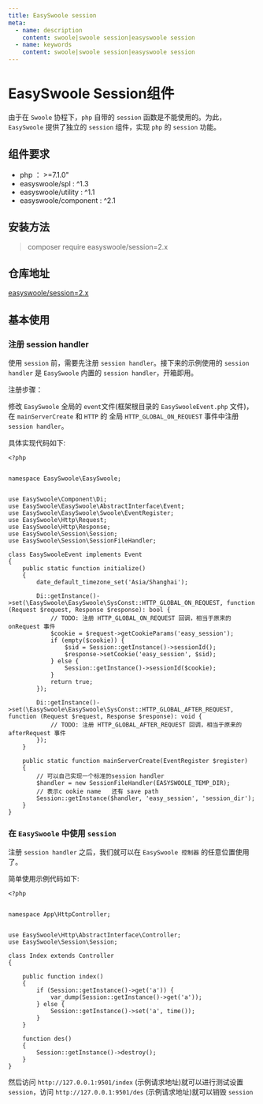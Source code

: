 ```yaml
---
title: EasySwoole session
meta:
  - name: description
    content: swoole|swoole session|easyswoole session
  - name: keywords
    content: swoole|swoole session|easyswoole session
---
```


# EasySwoole Session组件

由于在 `Swoole` 协程下，`php` 自带的 `session` 函数是不能使用的。为此，`EasySwoole` 提供了独立的 `session` 组件，实现 `php` 的 `session` 功能。

## 组件要求
- php ： >=7.1.0"
- easyswoole/spl : ^1.3
- easyswoole/utility : ^1.1
- easyswoole/component : ^2.1

## 安装方法
> composer require easyswoole/session=2.x

## 仓库地址
[easyswoole/session=2.x](https://github.com/easy-swoole/session)

## 基本使用

### 注册 session handler
使用 `session` 前，需要先注册 `session handler`。接下来的示例使用的 `session handler` 是 `EasySwoole` 内置的 `session handler`，开箱即用。

注册步骤：

修改 `EasySwoole` 全局的 `event`文件(框架根目录的 `EasySwooleEvent.php` 文件)，在 ```mainServerCreate``` 和 `HTTP` 的 全局 ```HTTP_GLOBAL_ON_REQUEST``` 事件中注册 `session handler`。

具体实现代码如下:
```
<?php


namespace EasySwoole\EasySwoole;


use EasySwoole\Component\Di;
use EasySwoole\EasySwoole\AbstractInterface\Event;
use EasySwoole\EasySwoole\Swoole\EventRegister;
use EasySwoole\Http\Request;
use EasySwoole\Http\Response;
use EasySwoole\Session\Session;
use EasySwoole\Session\SessionFileHandler;

class EasySwooleEvent implements Event
{
    public static function initialize()
    {
        date_default_timezone_set('Asia/Shanghai');

        Di::getInstance()->set(\EasySwoole\EasySwoole\SysConst::HTTP_GLOBAL_ON_REQUEST, function (Request $request, Response $response): bool {
            // TODO: 注册 HTTP_GLOBAL_ON_REQUEST 回调，相当于原来的 onRequest 事件
            $cookie = $request->getCookieParams('easy_session');
            if (empty($cookie)) {
                $sid = Session::getInstance()->sessionId();
                $response->setCookie('easy_session', $sid);
            } else {
                Session::getInstance()->sessionId($cookie);
            }
            return true;
        });

        Di::getInstance()->set(\EasySwoole\EasySwoole\SysConst::HTTP_GLOBAL_AFTER_REQUEST, function (Request $request, Response $response): void {
            // TODO: 注册 HTTP_GLOBAL_AFTER_REQUEST 回调，相当于原来的 afterRequest 事件
        });
    }

    public static function mainServerCreate(EventRegister $register)
    {
        // 可以自己实现一个标准的session handler
        $handler = new SessionFileHandler(EASYSWOOLE_TEMP_DIR);
        // 表示c ookie name   还有 save path
        Session::getInstance($handler, 'easy_session', 'session_dir');
    }
}
```

### 在 `EasySwoole` 中使用 `session`
注册 `session handler` 之后，我们就可以在 `EasySwoole 控制器` 的任意位置使用了。

简单使用示例代码如下:
```
<?php


namespace App\HttpController;


use EasySwoole\Http\AbstractInterface\Controller;
use EasySwoole\Session\Session;

class Index extends Controller
{

    public function index()
    {
        if (Session::getInstance()->get('a')) {
            var_dump(Session::getInstance()->get('a'));
        } else {
            Session::getInstance()->set('a', time());
        }
    }

    function des()
    {
        Session::getInstance()->destroy();
    }
}
```
然后访问 `http://127.0.0.1:9501/index` (示例请求地址)就可以进行测试设置 `session`，访问 `http://127.0.0.1:9501/des` (示例请求地址)就可以销毁 `session`
